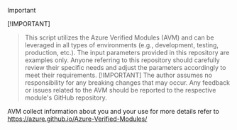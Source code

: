 <!-- BEGIN_TF_DOCS -->
<!-- BEGIN\_TF\_DOCS -->
> [!IMPORTANT]
[!IMPORTANT]
> This script utilizes the Azure Verified Modules (AVM) and can be leveraged in all types of environments (e.g., development, testing, production, etc.). The input parameters provided in this repository are examples only. Anyone referring to this repository should carefully review their specific needs and adjust the parameters accordingly to meet their requirements.
[!IMPORTANT]
> The author assumes no responsibility for any breaking changes that may occur. Any feedback or issues related to the AVM should be reported to the respective module's GitHub repository.
>

AVM collect information about you and your use for more details refer to https://azure.github.io/Azure-Verified-Modules/
<!-- END_TF_DOCS -->
